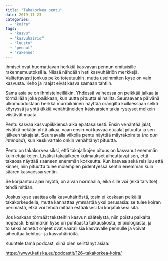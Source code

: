 ```yaml
---
title: "Takakorkea pentu"
date: 2019-11-23
categories: 
  - "koira"
tags: 
  - "kasvu"
  - "kasvuhairio"
  - "luusto"
  - "pennut"
  - "rakenne"
---
```


Ihmiset ovat huomattavan herkkiä kasvavan pennun omituisille rakennemuutoksilla. Niissä nähdään heti kasvuhäiriön merkkejä. Valitettavasti jonkus pelko toteutuukin, mutta useimmiten kyse on vain kasvusta. Keho ja raajat eivät kasva samaan tahtiin.

<!--more-->

Sama asia se on ihmisteineilläkin. Yhdessä vaiheessa on pelkkää jalkaa ja törmällään joka paikkaan, kun uutta pituutta ei hallita. Seuraavana päivänä ulkomuodostaan herkkä murroikäinen näyttää orangilta kulkiessaan selkä köyryssä ja yhtä äkkiä venähtäneiden käsivarsien takia rystyset melkein viistävät maata.

Pentu kasvaa kasvupiikkiensä aika epätasaisesti. Ensin venähtää jalat, eivätkä nekään yhtä aikaa, vaan ensin voi kasvaa etujalat pituutta ja sen jälkeen takajalat. Seuraavalla viikolla pentu näyttää mäyräkoiralta (_no pun intended_), kun keskivartalo onkin venähtänyt pituutta.

Pentu on takakorkea siksi, että takajalkojen pituus on kasvanut enemmän kuin etujalkojen. Lisäksi takajalkoen kulmaukset aiheuttavat sen, että takaosa näyttää saaneen enemmän korkeutta. Kun kasvaa sekä reisiluu että kinner, niin pituutta tulee molempien pidentyessä sentin enemmän kuin säären kasvaessa sentin.

Se korjaantuu ajan myötä, on aivan normaalia, eikä sille voi (eikä tarvitse) tehdä mitään.

Joskus kyse saattaa olla kasvuhäiriöstä, tosin ei koskaan pelkällä takakorkeudella, mutta kannattaa ymmärtää yksi perusasia: se tulee koiran perimästä, etkä voi tehdä mitään estääksesi tai korjataksesi sitä.

Jos koskaan törmäät teksteihin kasvun säätelystä, niin poistu paikalta nopeasti. Ensinnäkin kyse on puhtaasta taikauskosta, ei biologiasta, ja toiseksi annetut ohjeet ovat vaarallisia kasvavalle pennulle ja voivat aiheuttaa kehitys- ja kasvuhäiriöitä.

Kuuntele tämä podcast, siinä olen selittänyt asiaa:

https://www.katiska.eu/podcastit/126-takakorkea-koira/
